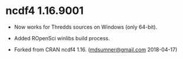 # ncdf4 1.16.9001

* Now works for Thredds sources on Windows (only 64-bit). 

* Added ROpenSci winlibs build process.

* Forked from CRAN ncdf4 1.16. (mdsumner@gmail.com 2018-04-17)